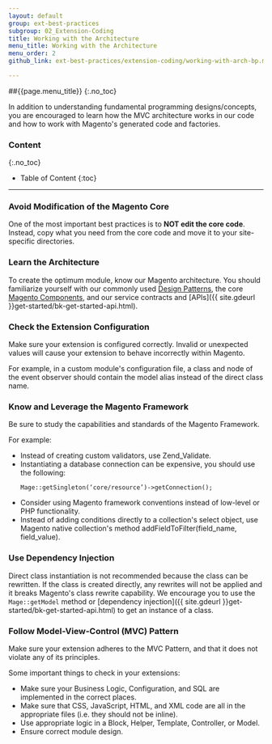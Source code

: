 ```yaml
---
layout: default
group: ext-best-practices
subgroup: 02_Extension-Coding
title: Working with the Architecture
menu_title: Working with the Architecture
menu_order: 2
github_link: ext-best-practices/extension-coding/working-with-arch-bp.md

---
```


##{{page.menu_title}}
{:.no_toc}

In addition to understanding fundamental programming designs/concepts, you are encouraged to learn how the MVC architecture works in our code and how to work with Magento's generated code and factories.


### Content
{:.no_toc}

* Table of Content
{:toc}

---

### Avoid Modification of the Magento Core
  One of the most important best practices is to **NOT edit the core code**. Instead, copy what you need from the core code and move it to your site-specific directories.

### Learn the Architecture
  To create the optimum module, know our Magento architecture. You should familiarize yourself with our commonly used [Design Patterns]({{site.gdeurl}}pattern-library/bk-pattern.html), the core [Magento Components]({{site.gdeurl}}extension-dev-guide/bk-extension-dev-guide.html), and our service contracts and [APIs]({{ site.gdeurl }}get-started/bk-get-started-api.html).

### Check the Extension Configuration
  Make sure your extension is configured correctly. Invalid or unexpected values will cause your extension to behave incorrectly within Magento.

  For example, in a custom module's configuration file, a class and node of the event observer should contain the model alias instead of the direct class name.

### Know and Leverage the Magento Framework
  Be sure to study the capabilities and standards of the Magento Framework.

  For example:

  - Instead of creating custom validators, use Zend_Validate.
  - Instantiating a database connection can be expensive, you should use the following:
    ```
    Mage::getSingleton(‘core/resource’)->getConnection();
    ```
  - Consider using Magento framework conventions instead of low-level or PHP functionality.
  - Instead of adding conditions directly to a collection's select object, use Magento native collection's method addFieldToFilter(field_name, field_value).

### Use Dependency Injection
  Direct class instantiation is not recommended because the class can be rewritten. If the class is created directly, any rewrites will not be applied and it breaks Magento's class rewrite capability. We encourage you to use the `Mage::getModel` method or [dependency injection]({{ site.gdeurl }}get-started/bk-get-started-api.html) to get an instance of a class.

### Follow Model-View-Control (MVC) Pattern
  Make sure your extension adheres to the MVC Pattern, and that it does not violate any of its principles.

  Some important things to check in your extensions:

  - Make sure your Business Logic, Configuration, and SQL are implemented in the correct places.
  - Make sure that CSS, JavaScript, HTML, and XML code are all in the appropriate files (i.e. they should not be inline).
  - Use appropriate logic in a Block, Helper, Template, Controller, or Model.
  - Ensure correct module design.
